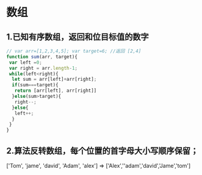 

# 数组

## 1.已知有序数组，返回和位目标值的数字

```js
// var arr=[1,2,3,4,5]; var target=6; //返回 [2,4]
function sum(arr, target){
 var left =0;
 var right = arr.length-1;
 while(left<right){
  let sum = arr[left]+arr[right];
  if(sum===target){
   return [arr[left], arr[right]]
  }else(sum>target){
   right--;
  }else{
   left++;
  }
 }
}
```

## 2.算法反转数组，每个位置的首字母大小写顺序保留；
['Tom', 'jame', 'david', 'Adam', 'alex'] =>  ['Alex',''adam','david','Jame','tom']